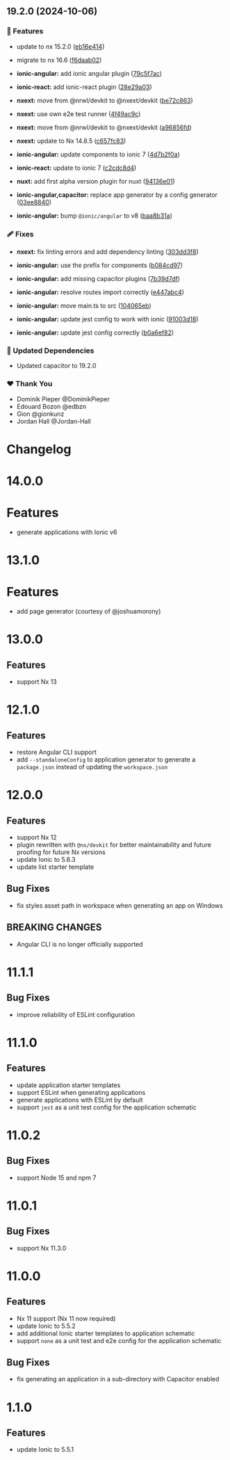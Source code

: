 ## 19.2.0 (2024-10-06)


### 🚀 Features

- update to nx 15.2.0 ([eb16e414](https://github.com/nxext/nx-extensions/commit/eb16e414))

- migrate to nx 16.6 ([f6daab02](https://github.com/nxext/nx-extensions/commit/f6daab02))

- **ionic-angular:** add ionic angular plugin ([79c5f7ac](https://github.com/nxext/nx-extensions/commit/79c5f7ac))

- **ionic-react:** add ionic-react plugin ([28e29a03](https://github.com/nxext/nx-extensions/commit/28e29a03))

- **nxext:** move from @nrwl/devkit to @nxext/devkit ([be72c863](https://github.com/nxext/nx-extensions/commit/be72c863))

- **nxext:** use own e2e test runner ([4f49ac9c](https://github.com/nxext/nx-extensions/commit/4f49ac9c))

- **nxext:** move from @nrwl/devkit to @nxext/devkit ([a96856fd](https://github.com/nxext/nx-extensions/commit/a96856fd))

- **nxext:** update to Nx 14.8.5 ([c657fc83](https://github.com/nxext/nx-extensions/commit/c657fc83))

- **ionic-angular:** update components to ionic 7 ([4d7b2f0a](https://github.com/nxext/nx-extensions/commit/4d7b2f0a))

- **ionic-react:** update to ionic 7 ([c2cdc8d4](https://github.com/nxext/nx-extensions/commit/c2cdc8d4))

- **nuxt:** add first alpha version plugin for nuxt ([94136e01](https://github.com/nxext/nx-extensions/commit/94136e01))

- **ionic-angular,capacitor:** replace app generator by a config generator ([03ee8840](https://github.com/nxext/nx-extensions/commit/03ee8840))

- **ionic-angular:** bump `@ionic/angular` to v8 ([baa8b31a](https://github.com/nxext/nx-extensions/commit/baa8b31a))


### 🩹 Fixes

- **nxext:** fix linting errors and add dependency linting ([303dd3f8](https://github.com/nxext/nx-extensions/commit/303dd3f8))

- **ionic-angular:** use the prefix for components ([b084cd97](https://github.com/nxext/nx-extensions/commit/b084cd97))

- **ionic-angular:** add missing capacitor plugins ([7b39d7df](https://github.com/nxext/nx-extensions/commit/7b39d7df))

- **ionic-angular:** resolve routes import correctly ([e447abc4](https://github.com/nxext/nx-extensions/commit/e447abc4))

- **ionic-angular:** move main.ts to src ([104065eb](https://github.com/nxext/nx-extensions/commit/104065eb))

- **ionic-angular:** update jest config to work with ionic ([91003d18](https://github.com/nxext/nx-extensions/commit/91003d18))

- **ionic-angular:** update jest config correctly ([b0a6ef82](https://github.com/nxext/nx-extensions/commit/b0a6ef82))


### 🧱 Updated Dependencies

- Updated capacitor to 19.2.0


### ❤️  Thank You

- Dominik Pieper @DominikPieper
- Edouard Bozon @edbzn
- Gion @gionkunz
- Jordan Hall @Jordan-Hall

# Changelog

# 14.0.0

# Features

- generate applications with Ionic v6

# 13.1.0

# Features

- add page generator (courtesy of @joshuamorony)

# 13.0.0

## Features

- support Nx 13

# 12.1.0

## Features

- restore Angular CLI support
- add `--standaloneConfig` to application generator to generate a `package.json` instead of updating the `workspace.json`

# 12.0.0

## Features

- support Nx 12
- plugin rewritten with `@nx/devkit` for better maintainability and future proofing for future Nx versions
- update Ionic to 5.8.3
- update list starter template

## Bug Fixes

- fix styles asset path in workspace when generating an app on Windows

## BREAKING CHANGES

- Angular CLI is no longer officially supported

# 11.1.1

## Bug Fixes

- improve reliability of ESLint configuration

# 11.1.0

## Features

- update application starter templates
- support ESLint when generating applications
- generate applications with ESLint by default
- support `jest` as a unit test config for the application schematic

# 11.0.2

## Bug Fixes

- support Node 15 and npm 7

# 11.0.1

## Bug Fixes

- support Nx 11.3.0

# 11.0.0

## Features

- Nx 11 support (Nx 11 now required)
- update Ionic to 5.5.2
- add additional Ionic starter templates to application schematic
- support `none` as a unit test and e2e config for the application schematic

## Bug Fixes

- fix generating an application in a sub-directory with Capacitor enabled

# 1.1.0

## Features

- update Ionic to 5.5.1
